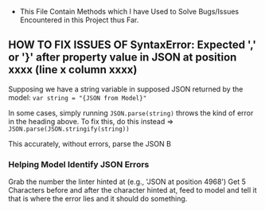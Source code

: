 - This File Contain Methods which I have Used to Solve Bugs/Issues Encountered in this Project thus Far.

## HOW TO FIX ISSUES OF SyntaxError: Expected ',' or '}' after property value in JSON at position xxxx (line x column xxxx)
Supposing we have a string variable in supposed JSON returned by the model:
```var string = "{JSON from Model}"```

In some cases, simply running ```JSON.parse(string)``` throws the kind of error in the heading above.
To fix this, do this instead => 
```JSON.parse(JSON.stringify(string))```

This accurately, without errors, parse the JSON B

### Helping Model Identify JSON Errors
Grab the number the linter hinted at (e.g., 'JSON at position 4968')
Get 5 Characters before and after the character hinted at, feed to model and tell it that is where the error lies and it should do something.